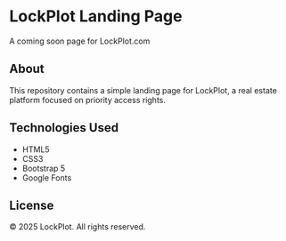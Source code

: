 # LockPlot Landing Page

A coming soon page for LockPlot.com

## About

This repository contains a simple landing page for LockPlot, a real estate platform focused on priority access rights.

## Technologies Used

- HTML5
- CSS3
- Bootstrap 5
- Google Fonts

## License

© 2025 LockPlot. All rights reserved.